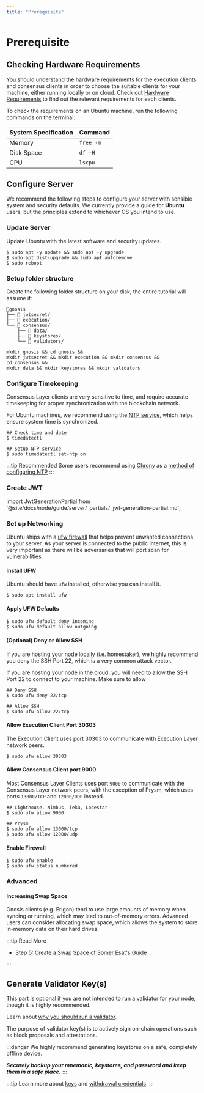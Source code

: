 ```yaml
---
title: "Prerequisite"
---
```

# Prerequisite

## Checking Hardware Requirements
You should understand the hardware requirements for the execution clients and consensus clients in order to choose the suitable clients for your machine, either running locally or on cloud. 
Check out [Hardware Requirements](../README.md#requirements) to find out the relevant requirements for each clients.

To check the requirements on an Ubuntu machine, run the following commands on the terminal:

| System Specification | Command |
|----------------------|---------|
| Memory               | `free -m` |
| Disk Space           | `df -H`   |
| CPU                  | `lscpu`   |


## Configure Server

We recommend the following steps to configure your server with sensible system and security defaults. We currently provide a guide for **Ubuntu** users, but the principles extend to whichever OS you intend to use. 

### Update Server

Update Ubuntu with the latest software and security updates.

```shell
$ sudo apt -y update && sudo apt -y upgrade
$ sudo apt dist-upgrade && sudo apt autoremove
$ sudo reboot
```

### Setup folder structure
Create the following folder structure on your disk, the entire tutorial will assume it:

```
📂gnosis
├── 📂 jwtsecret/
├── 📂 execution/
└── 📂 consensus/
    ├── 📂 data/
    ├── 📂 keystores/
    └── 📂 validators/
```

```shell
mkdir gnosis && cd gnosis &&
mkdir jwtsecret && mkdir execution && mkdir consensus &&
cd consensus &&
mkdir data && mkdir keystores && mkdir validators 
```

### Configure Timekeeping

Consensus Layer clients are very sensitive to time, and require accurate timekeeping for proper synchronization with the blockchain network. 

For Ubuntu machines, we recommend using the [NTP service](https://ubuntu.com/server/docs/network-ntp), which helps ensure system time is synchronized. 

```shell
## Check time and date
$ timedatectl

## Setup NTP service
$ sudo timedatectl set-ntp on
```

:::tip Recommended
Some users recommend using [Chrony](https://chrony.tuxfamily.org/) as a [method of configuring NTP](https://ubuntu.com/blog/ubuntu-bionic-using-chrony-to-configure-ntp)
:::

### Create JWT

import JwtGenerationPartial from '@site/docs/node/guide/server/_partials/_jwt-generation-partial.md';

<JwtGenerationPartial />

### Set up Networking

Ubuntu ships with a [ufw firewall](https://wiki.ubuntu.com/UncomplicatedFirewall) that helps prevent unwanted connections to your server. As your server is connected to the public internet, this is very important as there will be adversaries that will port scan for vulnerabilities.

#### **Install UFW** ####

Ubuntu should have `ufw` installed, otherwise you can install it. 

```shell
$ sudo apt install ufw
```

#### **Apply UFW Defaults** #####

```shell
$ sudo ufw default deny incoming
$ sudo ufw default allow outgoing
```

#### **(Optional) Deny or Allow SSH** ####

If you are hosting your node locally (i.e. homestaker), we highly recommend you deny the SSH Port 22, which is a very common attack vector. 

If you are hosting your node in the cloud, you will need to allow the SSH Port 22 to connect to your machine. Make sure to allow 

```shell
## Deny SSH
$ sudo ufw deny 22/tcp

## Allow SSH
$ sudo ufw allow 22/tcp
```

#### **Allow Execution Client Port 30303** ####

The Execution Client uses port 30303 to communicate with Execution Layer network peers. 

```shell
$ sudo ufw allow 30303
```

#### **Allow Consensus Client port 9000** ####

Most Consensus Layer Clients uses port `9000` to communicate with the Consensus Layer network peers, with the exception of Prysm, which uses ports `13000/TCP` and `12000/UDP` instead. 

```shell
## Lighthouse, Nimbus, Teku, Lodestar
$ sudo ufw allow 9000

## Prysm
$ sudo ufw allow 13000/tcp
$ sudo ufw allow 12000/udp
```

#### **Enable Firewall** ####

```shell
$ sudo ufw enable
$ sudo ufw status numbered 
```


### Advanced

#### **Increasing Swap Space** ####

Gnosis clients (e.g. Erigon) tend to use large amounts of memory when syncing or running, which may lead to out-of-memory errors. Advanced users can consider allocating swap space, which allows the system to store in-memory data on their hard drives. 

:::tip Read More
- [Step 5: Create a Swap Space of Somer Esat's Guide](https://someresat.medium.com/guide-to-staking-on-ethereum-ubuntu-lodestar-193a2553a161) 

:::

## Generate Validator Key(s) 
This part is optional if you are not intended to run a validator for your node, though it is highly recommended.

Learn about [why you should run a validator](https://ethereum.org/en/developers/docs/nodes-and-clients/run-a-node/#adding-validators).

The purpose of validator key(s) is to actively sign on-chain operations such as block proposals and attestations. 


:::danger
We highly recommend generating keystores on a safe, completely offline device.

***Securely backup your mnemonic, keystores, and password and keep them in a safe place.***
:::

:::tip
Learn more about [keys](https://kb.beaconcha.in/ethereum-2-keys) and [withdrawal credentials](https://launchpad.ethereum.org/en/faq#withdrawal-credentials).
:::
